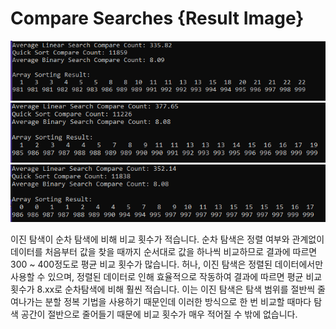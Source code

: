 # Compare Searches {Result Image}
![](./15-compareSearches1.png)
![](./15-compareSearches2.png)
![](./15-compareSearches3.png)

이진 탐색이 순차 탐색에 비해 비교 횟수가 적습니다.
순차 탐색은 정렬 여부와 관계없이 데이터를 처음부터 값을 찾을 때까지 순서대로 값을 하나씩 비교하므로 결과에 따르면 300 ~ 400정도로 평균 비교 횟수가 많습니다.
허나, 이진 탐색은 정렬된 데이터에서만 사용할 수 있으며, 정렬된 데이터로 인해 효율적으로 작동하여 결과에 따르면 평균 비교 횟수가 8.xx로 순차탐색에 비해 훨씬 적습니다.
이는 이진 탐색은 탐색 범위를 절반씩 줄여나가는 분할 정복 기법을 사용하기 때문인데 이러한 방식으로 한 번 비교할 때마다 탐색 공간이 절반으로 줄어들기 때문에 비교 횟수가 매우 적어질 수 밖에 없습니다.
